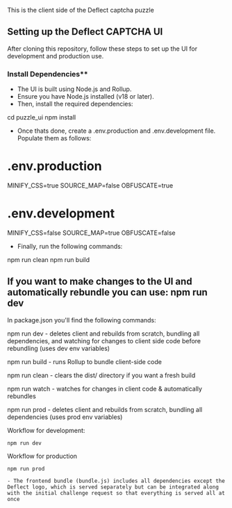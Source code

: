 


This is the client side of the Deflect captcha puzzle



## Setting up the Deflect CAPTCHA UI

After cloning this repository, follow these steps to set up the UI for development and production use.

### Install Dependencies**
- The UI is built using Node.js and Rollup. 
- Ensure you have Node.js installed (v18 or later). 
- Then, install the required dependencies:

cd puzzle_ui
npm install


- Once thats done, create a .env.production and .env.development file. Populate them as follows:

# .env.production
MINIFY_CSS=true
SOURCE_MAP=false
OBFUSCATE=true

# .env.development
MINIFY_CSS=false
SOURCE_MAP=true
OBFUSCATE=false


- Finally, run the following commands:

npm run clean
npm run build


## If you want to make changes to the UI and automatically rebundle you can use: npm run dev

In package.json you'll find the following commands:

npm run dev
    - deletes client and rebuilds from scratch, bundling all dependencies, and watching for changes to client side code before rebundling (uses dev env variables)

npm run build
    - runs Rollup to bundle client-side code

npm run clean
    - clears the dist/ directory if you want a fresh build

npm run watch
    - watches for changes in client code & automatically rebundles

npm run prod
    - deletes client and rebuilds from scratch, bundling all dependencies (uses prod env variables)





Workflow for development:

    npm run dev





Workflow for production

    npm run prod

    - The frontend bundle (bundle.js) includes all dependencies except the Deflect logo, which is served separately but can be integrated along with the initial challenge request so that everything is served all at once
    